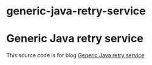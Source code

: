 # generic-java-retry-service
# Generic Java retry service
This source code is for blog <a href="https://sulhome.com/blog/24/generic-java-retry-service" target="_blank">Generic Java retry service</a>